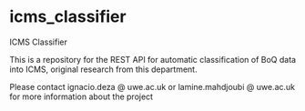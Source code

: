 # icms_classifier
ICMS Classifier

This is a repository for the REST API for automatic classification of BoQ data into ICMS, original research from this department.

Please contact ignacio.deza  @ uwe.ac.uk or lamine.mahdjoubi @  uwe.ac.uk for more information about the project
